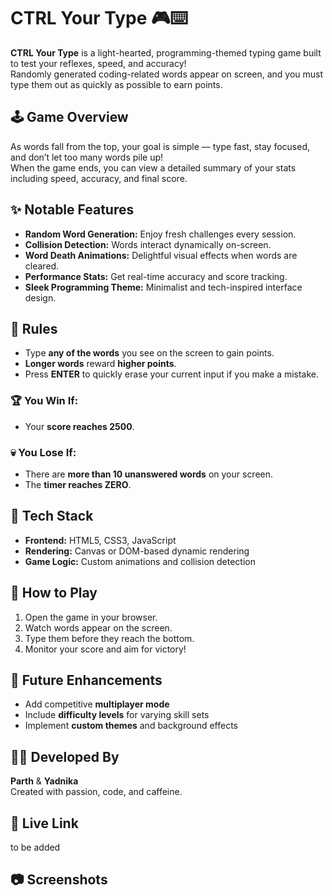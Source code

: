 # CTRL Your Type 🎮⌨️

**CTRL Your Type** is a light-hearted, programming-themed typing game built to test your reflexes, speed, and accuracy!  
Randomly generated coding-related words appear on screen, and you must type them out as quickly as possible to earn points.  

## 🕹️ Game Overview
As words fall from the top, your goal is simple — type fast, stay focused, and don’t let too many words pile up!  
When the game ends, you can view a detailed summary of your stats including speed, accuracy, and final score.

## ✨ Notable Features
- **Random Word Generation:** Enjoy fresh challenges every session.  
- **Collision Detection:** Words interact dynamically on-screen.  
- **Word Death Animations:** Delightful visual effects when words are cleared.  
- **Performance Stats:** Get real-time accuracy and score tracking.  
- **Sleek Programming Theme:** Minimalist and tech-inspired interface design.

## 🧠 Rules
- Type **any of the words** you see on the screen to gain points.  
- **Longer words** reward **higher points**.  
- Press **ENTER** to quickly erase your current input if you make a mistake.  

### 🏆 You Win If:
- Your **score reaches 2500**.

### 💀 You Lose If:
- There are **more than 10 unanswered words** on your screen.  
- The **timer reaches ZERO**.

## 🧩 Tech Stack
- **Frontend:** HTML5, CSS3, JavaScript  
- **Rendering:** Canvas or DOM-based dynamic rendering  
- **Game Logic:** Custom animations and collision detection

## 🚀 How to Play
1. Open the game in your browser.  
2. Watch words appear on the screen.  
3. Type them before they reach the bottom.  
4. Monitor your score and aim for victory!

## 🔮 Future Enhancements
- Add competitive **multiplayer mode**  
- Include **difficulty levels** for varying skill sets  
- Implement **custom themes** and background effects

## 👩‍💻 Developed By
**Parth** & **Yadnika**  
Created with passion, code, and caffeine.

## 🔗 Live Link
to be added 

## 📷 Screenshots
 
